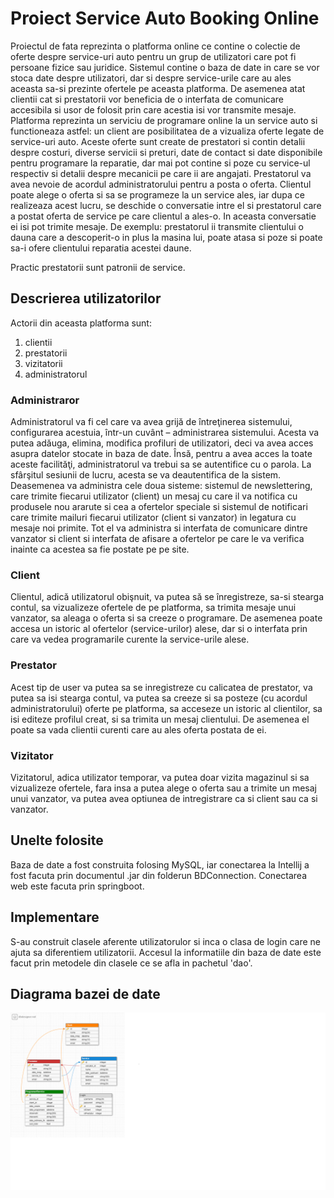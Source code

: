 # Proiect Service Auto Booking Online


Proiectul de fata reprezinta o platforma online ce contine o colectie de oferte despre service-uri auto pentru un grup de utilizatori care pot fi persoane fizice sau juridice.
Sistemul contine o baza de date in care se vor stoca date despre utilizatori, dar si despre service-urile care au ales aceasta sa-si prezinte ofertele pe aceasta platforma. De asemenea atat clientii cat si prestatorii vor beneficia de o interfata de comunicare accesibila si usor de folosit prin care acestia isi vor transmite mesaje.
Platforma reprezinta un serviciu de programare online la un service auto si functioneaza astfel: un client are posibilitatea de a vizualiza oferte legate de service-uri auto. Aceste oferte sunt create de prestatori si contin detalii despre costuri, diverse servicii si preturi, date de contact si date disponibile pentru programare la reparatie, dar mai pot contine si poze cu service-ul respectiv si detalii despre mecanicii pe care ii are angajati. Prestatorul va avea nevoie de acordul administratorului pentru a posta o oferta. Clientul poate alege o oferta si sa se programeze la un service ales, iar dupa ce realizeaza acest lucru, se deschide o conversatie intre el si prestatorul care a postat oferta de service pe care clientul a ales-o. In aceasta conversatie ei isi pot trimite mesaje. De exemplu: prestatorul ii transmite clientului o dauna care a descoperit-o in plus la masina lui, poate atasa si poze si poate sa-i ofere clientului reparatia acestei daune.

Practic prestatorii sunt patronii de service.


## Descrierea utilizatorilor

Actorii din aceasta platforma sunt:

1. clientii
1. prestatorii
1. vizitatorii
1. administratorul

### Administraror

Administratorul va fi cel care va avea grijă de întreţinerea sistemului, configurarea acestuia, într-un cuvânt – administrarea sistemului. Acesta va putea adăuga, elimina, modifica profiluri de utilizatori, deci va avea acces asupra datelor stocate in baza de date. Însă, pentru a avea acces la toate aceste facilităţi, administratorul va trebui sa se autentifice cu o parola. La sfârşitul sesiunii de lucru, acesta se va deautentifica de la sistem. Deasemenea  va administra cele doua sisteme: sistemul de newslettering, care trimite fiecarui utilizator (client) un mesaj cu care il va notifica cu produsele nou ararute si cea a ofertelor speciale si sistemul de notificari care trimite mailuri fiecarui utilizator (client si vanzator) in legatura cu mesaje noi primite. Tot el va administra si interfata de comunicare dintre vanzator si client si interfata de afisare a ofertelor pe care le va verifica inainte ca acestea sa fie postate pe pe site.

### Client

Clientul, adică utilizatorul obişnuit, va putea să se înregistreze, sa-si stearga contul, sa vizualizeze ofertele de pe platforma, sa trimita mesaje unui vanzator, sa aleaga o oferta si sa creeze o programare. De asemenea poate accesa un istoric al ofertelor (service-urilor) alese, dar si o interfata prin care va vedea programarile curente la service-urile alese.

### Prestator

Acest tip de user va putea sa se inregistreze cu calicatea de prestator, va putea sa isi stearga contul, va putea sa creeze si sa posteze (cu acordul administratorului) oferte pe platforma, sa acceseze un istoric al clientilor, sa isi editeze profilul creat, si sa trimita un mesaj clientului. De asemenea el poate sa vada clientii curenti care au ales oferta postata de ei.

### Vizitator

Vizitatorul, adica utilizator temporar, va putea doar vizita magazinul si sa vizualizeze ofertele, fara insa a putea alege o oferta sau a trimite un mesaj unui vanzator, va putea avea optiunea de intregistrare ca si client sau ca si vanzator.

## Unelte folosite

Baza de date a fost construita folosing MySQL, iar conectarea la Intellij a fost facuta prin documentul .jar din folderun BDConnection. Conectarea web este facuta prin springboot.

## Implementare

S-au construit clasele aferente utilizatorulor si inca o clasa de login care ne ajuta sa diferentiem utilizatorii. Accesul la informatiile din baza de date este facut prin metodele din clasele ce se afla in pachetul 'dao'.

## Diagrama bazei de date

![](diagrama_BD.png)